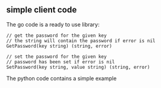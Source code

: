 ## simple client code
The go code is a ready to use library:
```
// get the password for the given key
// the string will contain the password if error is nil
GetPassword(key string) (string, error)

// set the password for the given key
// password has been set if error is nil
SetPassword(key string, value string) (string, error)
```

The python code contains a simple example
